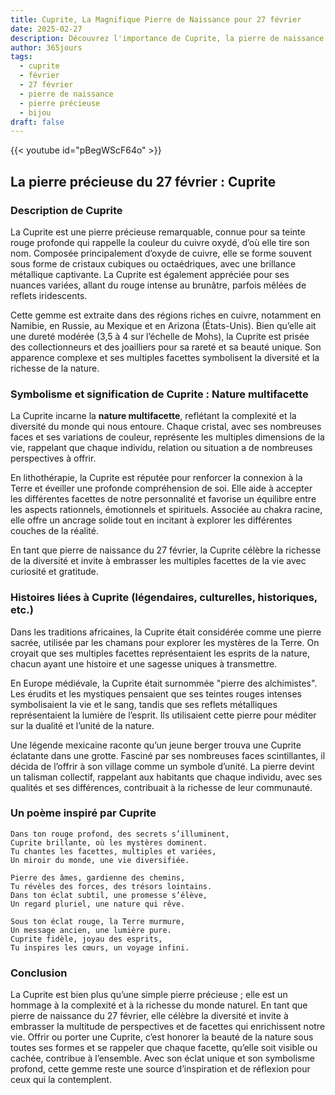 ```yaml
---
title: Cuprite, La Magnifique Pierre de Naissance pour 27 février
date: 2025-02-27
description: Découvrez l'importance de Cuprite, la pierre de naissance du 27 février qui symbolise Nature multifacette. Laissez sa beauté et sa signification illuminer votre journée.
author: 365jours
tags:
  - cuprite
  - février
  - 27 février
  - pierre de naissance
  - pierre précieuse
  - bijou
draft: false
---
```


{{< youtube id="pBegWScF64o" >}}

## La pierre précieuse du 27 février : Cuprite

### Description de Cuprite

La Cuprite est une pierre précieuse remarquable, connue pour sa teinte rouge profonde qui rappelle la couleur du cuivre oxydé, d’où elle tire son nom. Composée principalement d’oxyde de cuivre, elle se forme souvent sous forme de cristaux cubiques ou octaédriques, avec une brillance métallique captivante. La Cuprite est également appréciée pour ses nuances variées, allant du rouge intense au brunâtre, parfois mêlées de reflets iridescents.

Cette gemme est extraite dans des régions riches en cuivre, notamment en Namibie, en Russie, au Mexique et en Arizona (États-Unis). Bien qu’elle ait une dureté modérée (3,5 à 4 sur l’échelle de Mohs), la Cuprite est prisée des collectionneurs et des joailliers pour sa rareté et sa beauté unique. Son apparence complexe et ses multiples facettes symbolisent la diversité et la richesse de la nature.

### Symbolisme et signification de Cuprite : Nature multifacette

La Cuprite incarne la **nature multifacette**, reflétant la complexité et la diversité du monde qui nous entoure. Chaque cristal, avec ses nombreuses faces et ses variations de couleur, représente les multiples dimensions de la vie, rappelant que chaque individu, relation ou situation a de nombreuses perspectives à offrir.

En lithothérapie, la Cuprite est réputée pour renforcer la connexion à la Terre et éveiller une profonde compréhension de soi. Elle aide à accepter les différentes facettes de notre personnalité et favorise un équilibre entre les aspects rationnels, émotionnels et spirituels. Associée au chakra racine, elle offre un ancrage solide tout en incitant à explorer les différentes couches de la réalité.

En tant que pierre de naissance du 27 février, la Cuprite célèbre la richesse de la diversité et invite à embrasser les multiples facettes de la vie avec curiosité et gratitude.

### Histoires liées à Cuprite (légendaires, culturelles, historiques, etc.)

Dans les traditions africaines, la Cuprite était considérée comme une pierre sacrée, utilisée par les chamans pour explorer les mystères de la Terre. On croyait que ses multiples facettes représentaient les esprits de la nature, chacun ayant une histoire et une sagesse uniques à transmettre.

En Europe médiévale, la Cuprite était surnommée "pierre des alchimistes". Les érudits et les mystiques pensaient que ses teintes rouges intenses symbolisaient la vie et le sang, tandis que ses reflets métalliques représentaient la lumière de l’esprit. Ils utilisaient cette pierre pour méditer sur la dualité et l’unité de la nature.

Une légende mexicaine raconte qu’un jeune berger trouva une Cuprite éclatante dans une grotte. Fasciné par ses nombreuses faces scintillantes, il décida de l’offrir à son village comme un symbole d’unité. La pierre devint un talisman collectif, rappelant aux habitants que chaque individu, avec ses qualités et ses différences, contribuait à la richesse de leur communauté.

### Un poème inspiré par Cuprite

```
Dans ton rouge profond, des secrets s’illuminent,  
Cuprite brillante, où les mystères dominent.  
Tu chantes les facettes, multiples et variées,  
Un miroir du monde, une vie diversifiée.

Pierre des âmes, gardienne des chemins,  
Tu révèles des forces, des trésors lointains.  
Dans ton éclat subtil, une promesse s’élève,  
Un regard pluriel, une nature qui rêve.

Sous ton éclat rouge, la Terre murmure,  
Un message ancien, une lumière pure.  
Cuprite fidèle, joyau des esprits,  
Tu inspires les cœurs, un voyage infini.  
```

### Conclusion

La Cuprite est bien plus qu’une simple pierre précieuse ; elle est un hommage à la complexité et à la richesse du monde naturel. En tant que pierre de naissance du 27 février, elle célèbre la diversité et invite à embrasser la multitude de perspectives et de facettes qui enrichissent notre vie. Offrir ou porter une Cuprite, c’est honorer la beauté de la nature sous toutes ses formes et se rappeler que chaque facette, qu’elle soit visible ou cachée, contribue à l’ensemble. Avec son éclat unique et son symbolisme profond, cette gemme reste une source d’inspiration et de réflexion pour ceux qui la contemplent.